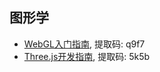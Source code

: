 ## 图形学

- [WebGL入门指南](https://www.aliyundrive.com/s/4zaWWgG4i8V), 提取码: q9f7
- [Three.js开发指南](https://www.aliyundrive.com/s/QfGxLo8cM9L), 提取码: 5k5b